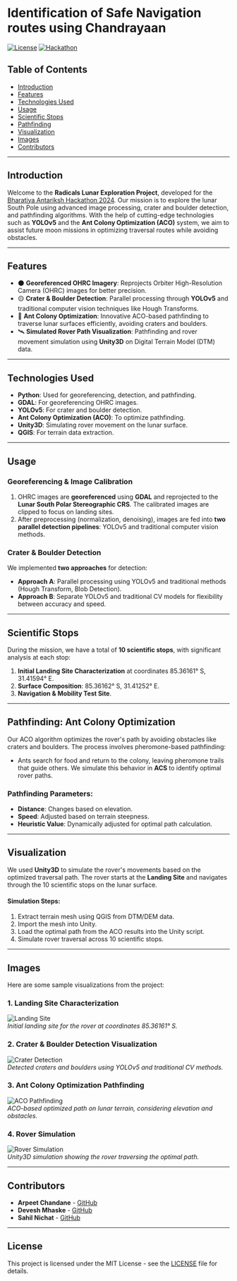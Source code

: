 # Identification of Safe Navigation routes using Chandrayaan 
[![License](https://img.shields.io/badge/license-MIT-blue.svg)](LICENSE)
[![Hackathon](https://img.shields.io/badge/Bharatiya%20Antariksh%20Hackathon-2024-yellowgreen.svg)](https://isro.hack2skill.com/2024/)

## Table of Contents
- [Introduction](#introduction)
- [Features](#features)
- [Technologies Used](#technologies-used)
- [Usage](#usage)
- [Scientific Stops](#scientific-stops)
- [Pathfinding](#pathfinding)
- [Visualization](#visualization)
- [Images](#images)
- [Contributors](#contributors)

---

## Introduction
Welcome to the **Radicals Lunar Exploration Project**, developed for the [Bharatiya Antariksh Hackathon 2024](https://isro.hack2skill.com/2024/). Our mission is to explore the lunar South Pole using advanced image processing, crater and boulder detection, and pathfinding algorithms. With the help of cutting-edge technologies such as **YOLOv5** and the **Ant Colony Optimization (ACO)** system, we aim to assist future moon missions in optimizing traversal routes while avoiding obstacles.

---

## Features
- 🌑 **Georeferenced OHRC Imagery**: Reprojects Orbiter High-Resolution Camera (OHRC) images for better precision.
- 🟡 **Crater & Boulder Detection**: Parallel processing through **YOLOv5** and traditional computer vision techniques like Hough Transforms.
- 🐜 **Ant Colony Optimization**: Innovative ACO-based pathfinding to traverse lunar surfaces efficiently, avoiding craters and boulders.
- 🛰️ **Simulated Rover Path Visualization**: Pathfinding and rover movement simulation using **Unity3D** on Digital Terrain Model (DTM) data.

---

## Technologies Used
- **Python**: Used for georeferencing, detection, and pathfinding.
- **GDAL**: For georeferencing OHRC images.
- **YOLOv5**: For crater and boulder detection.
- **Ant Colony Optimization (ACO)**: To optimize pathfinding.
- **Unity3D**: Simulating rover movement on the lunar surface.
- **QGIS**: For terrain data extraction.
  
---

## Usage

### Georeferencing & Image Calibration
1. OHRC images are **georeferenced** using **GDAL** and reprojected to the **Lunar South Polar Stereographic CRS**. The calibrated images are clipped to focus on landing sites.
2. After preprocessing (normalization, denoising), images are fed into **two parallel detection pipelines**: YOLOv5 and traditional computer vision methods.

### Crater & Boulder Detection
We implemented **two approaches** for detection:
- **Approach A**: Parallel processing using YOLOv5 and traditional methods (Hough Transform, Blob Detection).
- **Approach B**: Separate YOLOv5 and traditional CV models for flexibility between accuracy and speed.

---

## Scientific Stops
During the mission, we have a total of **10 scientific stops**, with significant analysis at each stop:
1. **Initial Landing Site Characterization** at coordinates 85.36161° S, 31.41594° E.
2. **Surface Composition**: 85.36162° S, 31.41252° E.
3. **Navigation & Mobility Test Site**.

---

## Pathfinding: Ant Colony Optimization
Our ACO algorithm optimizes the rover's path by avoiding obstacles like craters and boulders. The process involves pheromone-based pathfinding:
- Ants search for food and return to the colony, leaving pheromone trails that guide others. We simulate this behavior in **ACS** to identify optimal rover paths.

### Pathfinding Parameters:
- **Distance**: Changes based on elevation.
- **Speed**: Adjusted based on terrain steepness.
- **Heuristic Value**: Dynamically adjusted for optimal path calculation.

---

## Visualization
We used **Unity3D** to simulate the rover's movements based on the optimized traversal path. The rover starts at the **Landing Site** and navigates through the 10 scientific stops on the lunar surface.

#### Simulation Steps:
1. Extract terrain mesh using QGIS from DTM/DEM data.
2. Import the mesh into Unity.
3. Load the optimal path from the ACO results into the Unity script.
4. Simulate rover traversal across 10 scientific stops.

---

## Images

Here are some sample visualizations from the project:

### 1. **Landing Site Characterization**
   ![Landing Site](https://example.com/landing-site.png)  
   _Initial landing site for the rover at coordinates 85.36161° S._

### 2. **Crater & Boulder Detection Visualization**
   ![Crater Detection](https://example.com/crater-detection.png)  
   _Detected craters and boulders using YOLOv5 and traditional CV methods._

### 3. **Ant Colony Optimization Pathfinding**
   ![ACO Pathfinding](https://example.com/aco-pathfinding.png)  
   _ACO-based optimized path on lunar terrain, considering elevation and obstacles._

### 4. **Rover Simulation**
   ![Rover Simulation](https://example.com/rover-simulation.png)  
   _Unity3D simulation showing the rover traversing the optimal path._

---

## Contributors
- **Arpeet Chandane** - [GitHub](https://github.com/Abeey04)
- **Devesh Mhaske** - [GitHub](https://github.com/devesh)
- **Sahil Nichat** - [GitHub](https://github.com/sahil)

---

## License
This project is licensed under the MIT License - see the [LICENSE](LICENSE) file for details.

